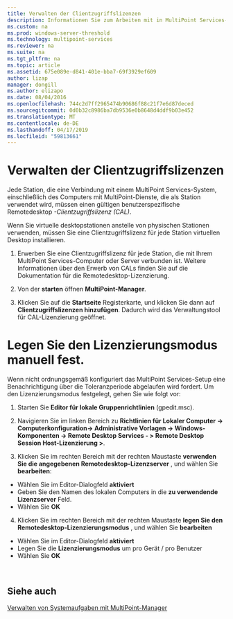 ```yaml
---
title: Verwalten der Clientzugriffslizenzen
description: Informationen Sie zum Arbeiten mit in MultiPoint Services-CALs
ms.custom: na
ms.prod: windows-server-threshold
ms.technology: multipoint-services
ms.reviewer: na
ms.suite: na
ms.tgt_pltfrm: na
ms.topic: article
ms.assetid: 675e089e-d841-401e-bba7-69f3929ef609
author: lizap
manager: dongill
ms.author: elizapo
ms.date: 08/04/2016
ms.openlocfilehash: 744c2d7ff2965474b90686f88c21f7e6d87deced
ms.sourcegitcommit: 0d0b32c8986ba7db9536e0b8648d4ddf9b03e452
ms.translationtype: MT
ms.contentlocale: de-DE
ms.lasthandoff: 04/17/2019
ms.locfileid: "59813661"
---
```

# <a name="manage-client-access-licenses"></a>Verwalten der Clientzugriffslizenzen
Jede Station, die eine Verbindung mit einem MultiPoint Services-System, einschließlich des Computers mit MultiPoint-Dienste, die als Station verwendet wird, müssen einen gültigen benutzerspezifische Remotedesktop *-Clientzugriffslizenz (CAL)*.

Wenn Sie virtuelle desktopstationen anstelle von physischen Stationen verwenden, müssen Sie eine Clientzugriffslizenz für jede Station virtuellen Desktop installieren.  
  
1.  Erwerben Sie eine Clientzugriffslizenz für jede Station, die mit Ihrem MultiPoint Services-Computer oder Server verbunden ist. Weitere Informationen über den Erwerb von CALs finden Sie auf die Dokumentation für die Remotedesktop-Lizenzierung. <!--@Liza: add link to RDS licensing here-->

2.  Von der **starten** öffnen **MultiPoint-Manager**.  
  
3.  Klicken Sie auf die **Startseite** Registerkarte, und klicken Sie dann auf **Clientzugriffslizenzen hinzufügen**.  Dadurch wird das Verwaltungstool für CAL-Lizenzierung geöffnet.

# <a name="set-the-licensing-mode-manually"></a>Legen Sie den Lizenzierungsmodus manuell fest.
Wenn nicht ordnungsgemäß konfiguriert das MultiPoint Services-Setup eine Benachrichtigung über die Toleranzperiode abgelaufen wird fordert. Um den Lizenzierungsmodus festgelegt, gehen Sie wie folgt vor:

1. Starten Sie **Editor für lokale Gruppenrichtlinien** (gpedit.msc).

2. Navigieren Sie im linken Bereich zu **Richtlinien für Lokaler Computer -> Computerkonfiguration-> Administrative Vorlagen -> Windows-Komponenten -> Remote Desktop Services - > Remote Desktop Session Host-Lizenzierung >**.

3. Klicken Sie im rechten Bereich mit der rechten Maustaste **verwenden Sie die angegebenen Remotedesktop-Lizenzserver** , und wählen Sie **bearbeiten**:
  - Wählen Sie im Editor-Dialogfeld **aktiviert**
  - Geben Sie den Namen des lokalen Computers in die **zu verwendende Lizenzserver** Feld.
  - Wählen Sie **OK**
  
4. Klicken Sie im rechten Bereich mit der rechten Maustaste **legen Sie den Remotedesktop-Lizenzierungsmodus** , und wählen Sie **bearbeiten**
 - Wählen Sie im Editor-Dialogfeld **aktiviert**
 - Legen Sie die **Lizenzierungsmodus** um pro Gerät / pro Benutzer
 - Wählen Sie **OK** 

  
## <a name="see-also"></a>Siehe auch  
[Verwalten von Systemaufgaben mit MultiPoint-Manager](Manage-System-Tasks-Using-MultiPoint-Manager.md)
